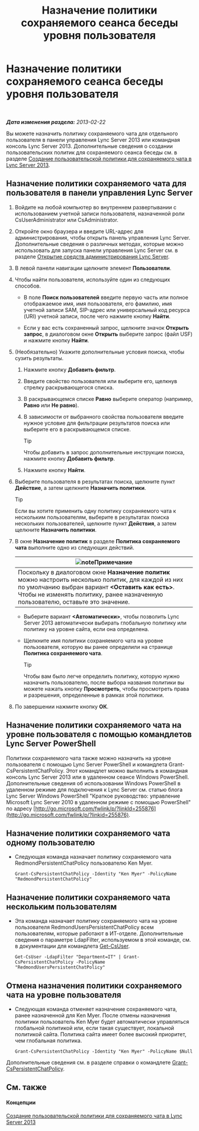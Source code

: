 ﻿---
title: Назначение политики сохраняемого сеанса беседы уровня пользователя
TOCTitle: Назначение политики сохраняемого сеанса беседы уровня пользователя
ms:assetid: e22168f2-fde1-4f0a-b194-1fc881436822
ms:mtpsurl: https://technet.microsoft.com/ru-ru/library/JJ721908(v=OCS.15)
ms:contentKeyID: 49888224
ms.date: 05/19/2016
mtps_version: v=OCS.15
ms.translationtype: HT
---

# Назначение политики сохраняемого сеанса беседы уровня пользователя

 

_**Дата изменения раздела:** 2013-02-22_

Вы можете назначить политику сохраняемого чата для отдельного пользователя в панели управления Lync Server 2013 или командная консоль Lync Server 2013. Дополнительные сведения о создании пользовательских политик для сохраняемого сеанса беседы см. в разделе [Создание пользовательской политики для сохраняемого чата в Lync Server 2013](lync-server-2013-create-a-user-policy-for-persistent-chat.md).

## Назначение политики сохраняемого чата для пользователя в панели управления Lync Server

1.  Войдите на любой компьютер во внутреннем развертывании с использованием учетной записи пользователя, назначенной роли CsUserAdministrator или CsAdministrator.

2.  Откройте окно браузера и введите URL-адрес для администрирования, чтобы открыть панель управления Lync Server. Дополнительные сведения о различных методах, которые можно использовать для запуска панели управления Lync Server см. в разделе [Открытие средств администрирования Lync Server](lync-server-2013-open-lync-server-administrative-tools.md).

3.  В левой панели навигации щелкните элемент **Пользователи**.

4.  Чтобы найти пользователя, используйте один из следующих способов.
    
      - В поле **Поиск пользователей** введите первую часть или полное отображаемое имя, имя пользователя, его фамилию, имя учетной записи SAM, SIP-адрес или универсальный код ресурса (URI) учетной записи, после чего нажмите кнопку **Найти**.
    
      - Если у вас есть сохраненный запрос, щелкните значок **Открыть запрос**, в диалоговом окне **Открыть** выберите запрос (файл USF) и нажмите кнопку **Найти**.

5.  (Необязательно) Укажите дополнительные условия поиска, чтобы сузить результаты.
    
    1.  Нажмите кнопку **Добавить фильтр**.
    
    2.  Введите свойство пользователя или выберите его, щелкнув стрелку раскрывающегося списка.
    
    3.  В раскрывающемся списке **Равно** выберите оператор (например, **Равно** или **Не равно**).
    
    4.  В зависимости от выбранного свойства пользователя введите нужное условие для фильтрации результатов поиска или выберите его в раскрывающемся списке.
        

        > [!TIP]
        > Чтобы добавить в запрос дополнительные инструкции поиска, нажмите кнопку <STRONG>Добавить фильтр</STRONG>.

    
    5.  Нажмите кнопку **Найти**.

6.  Выберите пользователя в результатах поиска, щелкните пункт **Действие**, а затем щелкните **Назначить политики**.
    

    > [!TIP]
    > Если вы хотите применить одну политику сохраняемого чата к нескольким пользователям, выберите в результатах поиска нескольких пользователей, щелкните пункт <STRONG>Действия</STRONG>, а затем щелкните <STRONG>Назначить политики</STRONG>.



7.  В окне **Назначение политик** в разделе **Политика сохраняемого чата** выполните одно из следующих действий.
    
    <table>
    <thead>
    <tr class="header">
    <th><img src="images/Gg398412.note(OCS.15).gif" title="note" alt="note" />Примечание</th>
    </tr>
    </thead>
    <tbody>
    <tr class="odd">
    <td>Поскольку в диалоговом окне <strong>Назначение политик</strong> можно настроить несколько политик, для каждой из них по умолчанию выбран вариант <strong>&lt;Оставить как есть&gt;</strong>. Чтобы не изменять политику, ранее назначенную пользователю, оставьте это значение.</td>
    </tr>
    </tbody>
    </table>
    
      - Выберите вариант **\<Автоматически\>**, чтобы позволить Lync Server 2013 автоматически выбирать глобальную политику или политику на уровне сайта, если она определена.
    
      - Щелкните имя политики сохраняемого чата на уровне пользователя, которую вы ранее определили на странице **Политика сохраняемого чата**.
        

        > [!TIP]
        > Чтобы вам было легче определить политику, которую нужно назначить пользователю, после выбора названия политики вы можете нажать кнопку <STRONG>Просмотреть</STRONG>, чтобы просмотреть права и разрешения, определенные в рамках этой политики.



8.  По завершении нажмите кнопку **ОК**.

## Назначение политики сохраняемого чата на уровне пользователя с помощью командлетов Lync Server PowerShell

Политики сохраняемого чата также можно назначить на уровне пользователя с помощью Lync Server PowerShell и командлета Grant-CsPersistentChatPolicy. Этот командлет можно выполнить в командная консоль Lync Server 2013 или в удаленном сеансе Windows PowerShell. Дополнительные сведения об использовании Windows PowerShell в удаленном режиме для подключения к Lync Server см. статью блога Lync Server Windows PowerShell "Краткое руководство: управление Microsoft Lync Server 2010 в удаленном режиме с помощью PowerShell" по адресу [http://go.microsoft.com/fwlink/p/?linkId=255876](http://go.microsoft.com/fwlink/p/?linkid=255876).

## Назначение политики сохраняемого чата одному пользователю

  - Следующая команда назначает политику сохраняемого чата RedmondPersistentChatPolicy пользователю Ken Myer.
    
        Grant-CsPersistentChatPolicy -Identity "Ken Myer" -PolicyName "RedmondPersistentChatPolicy"

## Назначение политики сохраняемого чата нескольким пользователям

  - Эта команда назначает политику сохраняемого чата на уровне пользователя RedmondUsersPersistentChatPolicy всем пользователям, которые работают в ИТ-отделе. Дополнительные сведения о параметре LdapFilter, используемом в этой команде, см. в документации для командлета [Get-CsUser](https://docs.microsoft.com/en-us/powershell/module/skype/Get-CsUser).
    
        Get-CsUser -LdapFilter "Department=IT" | Grant-CsPersistentChatPolicy -PolicyName "RedmondUsersPersistentChatPolicy"

## Отмена назначения политики сохраняемого чата на уровне пользователя

  - Следующая команда отменяет назначение сохраняемого чата, ранее назначенной для Ken Myer. После отмены назначения политики пользователь Ken Myer будет автоматически управляться глобальной политикой или, если такая существует, локальной политикой сайта. Политика сайта имеет более высокий приоритет, чем глобальная политика.
    
        Grant-CsPersistentChatPolicy -Identity "Ken Myer" -PolicyName $Null

Дополнительные сведения см. в разделе справки о командлете [Grant-CsPersistentChatPolicy](https://docs.microsoft.com/en-us/powershell/module/skype/Grant-CsPersistentChatPolicy).

## См. также

#### Концепции

[Создание пользовательской политики для сохраняемого чата в Lync Server 2013](lync-server-2013-create-a-user-policy-for-persistent-chat.md)

